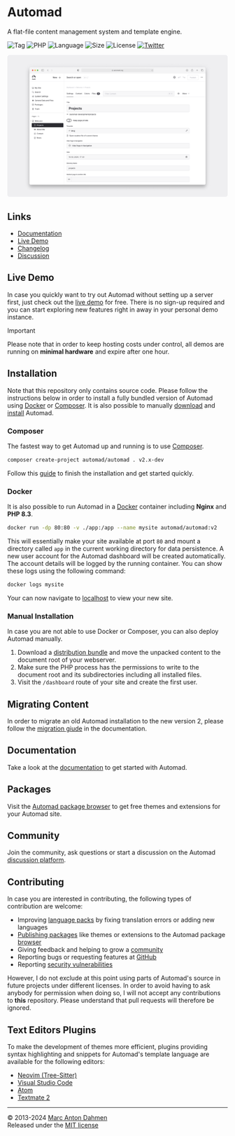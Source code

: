 # Automad

A flat-file content management system and template engine.

![Tag](https://img.shields.io/github/v/tag/marcantondahmen/automad?include_prereleases&sort=semver&color=151619&labelColor=1c1d20)
![PHP](https://img.shields.io/packagist/dependency-v/automad/automad/php?version=dev-master&color=151619&labelColor=1c1d20)
![Language](https://img.shields.io/github/languages/top/marcantondahmen/automad?color=151619&labelColor=1c1d20)
![Size](https://img.shields.io/github/languages/code-size/marcantondahmen/automad?color=151619&labelColor=1c1d20)
![License](https://img.shields.io/github/license/marcantondahmen/automad?color=151619&labelColor=1c1d20)
[![Twitter](https://img.shields.io/twitter/follow/automadcms?label=Follow)](https://twitter.com/automadcms)

[![Screenshot](https://raw.githubusercontent.com/marcantondahmen/media-files/master/automad-v2/readme-light.png)](https://try.automad.org)

## Links

- [Documentation](https://automad.org)
- [Live Demo](https://try.automad.org)
- [Changelog](https://github.com/marcantondahmen/automad/blob/-/CHANGELOG.md)
- [Discussion](https://automad.org/discuss)

## Live Demo

In case you quickly want to try out Automad without setting up a server first, just check out the [live demo](https://try.automad.org) for free. There is no sign-up required and you can start exploring new features right in away in your personal demo instance.

> [!IMPORTANT]
> Please note that in order to keep hosting costs under control, all demos are running on **minimal hardware** and expire after one hour.

## Installation

Note that this repository only contains source code. Please follow the instructions below in order to install a fully bundled version of Automad using [Docker](https://github.com/automadcms/automad-docker) or [Composer](https://packagist.org/packages/automad/automad).
It is also possible to manually [download](https://github.com/automadcms/automad-dist/archive/refs/heads/master.zip) and [install](#manual-installation) Automad.

### Composer

The fastest way to get Automad up and running is to use [Composer](https://packagist.org/packages/automad/automad).

```bash
composer create-project automad/automad . v2.x-dev
```

Follow this [guide](https://automad.org/version-2#getting-started) to finish the installation and get started quickly.

### Docker

It is also possible to run Automad in a [Docker](https://github.com/automadcms/automad-docker) container including **Nginx** and **PHP 8.3**.

```bash
docker run -dp 80:80 -v ./app:/app --name mysite automad/automad:v2
```

This will essentially make your site available at port `80` and mount a directory called `app` in the current working directory for data persistence.
A new user account for the Automad dashboard will be created automatically. The account details will be logged by the running container.
You can show these logs using the following command:

```bash
docker logs mysite
```

Your can now navigate to [localhost](http://localhost) to view your new site.

### Manual Installation

In case you are not able to use Docker or Composer, you can also deploy Automad manually.

1. Download a [distribution bundle](https://github.com/automadcms/automad-dist/archive/refs/heads/master.zip) and move the
   unpacked content to the document root of your webserver.
2. Make sure the PHP process has the permissions to write to the document root and its subdirectories including all installed files.
3. Visit the `/dashboard` route of your site and create the first user.

## Migrating Content

In order to migrate an old Automad installation to the new version 2, please follow the [migration giude](https://automad.org/version-2#migration) in the documentation.

## Documentation

Take a look at the [documentation](https://automad.org) to get started with Automad.

## Packages

Visit the [Automad package browser](https://packages.automad.org) to get free themes and extensions for your Automad site.

## Community

Join the community, ask questions or start a discussion on the Automad [discussion platform](https://automad.org/discuss).

## Contributing

In case you are interested in contributing, the following types of contribution are welcome:

- Improving [language packs](https://github.com/automadcms/automad-language-packs) by fixing translation errors or adding new languages
- [Publishing packages](https://automad.org/developer-guide/publishing-packages) like themes or extensions to the Automad package [browser](https://packages.automad.org)
- Giving feedback and helping to grow a [community](https://automad.org/discuss)
- Reporting bugs or requesting features at [GitHub](https://github.com/marcantondahmen/automad/issues)
- Reporting [security vulnerabilities](https://github.com/marcantondahmen/automad/security)

However, I do not exclude at this point using parts of Automad's source in future projects under different licenses. In order to avoid having to ask anybody for permission when doing so, I will not accept any contributions to **this** repository. Please understand that pull requests will therefore be ignored.

## Text Editors Plugins

To make the development of themes more efficient, plugins providing syntax highlighting and snippets for Automad's template language are available for the following editors:

- [Neovim (Tree-Sitter)](https://github.com/automadcms/tree-sitter-automad)
- [Visual Studio Code](https://marketplace.visualstudio.com/items?itemName=MarcAntonDahmen.automad)
- [Atom](https://atom.io/packages/language-automad)
- [Textmate 2](https://github.com/marcantondahmen/automad.tmbundle)

---

© 2013-2024 [Marc Anton Dahmen](https://marcdahmen.de)  
Released under the [MIT license](https://automad.org/license)
